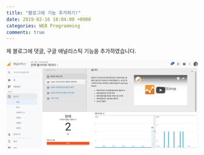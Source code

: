 ```yaml
---
title: "블로그에 기능 추가하기!"
date: 2019-02-16 18:04:00 +0900
categories: WEB Programming
comments: true
---
```

제 블로그에 댓글, 구글 애널리스틱 기능을 추가하였습니다.


![image](https://github.com/DeveloperKHJ/DeveloperKHJ.github.io/blob/master/_images/google-analytic.png)
